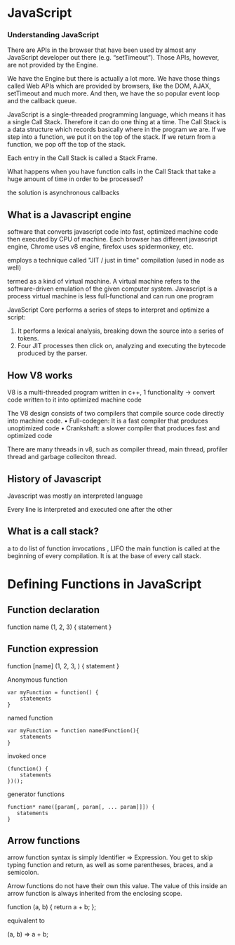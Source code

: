 # JavaScript

### Understanding JavaScript 

There are APIs in the browser that have been used by almost any JavaScript developer out there (e.g. “setTimeout”). Those APIs, however, are not provided by the Engine.

We have the Engine but there is actually a lot more. We have those things called Web APIs which are provided by browsers, like the DOM, AJAX, setTimeout and much more.
And then, we have the so popular event loop and the callback queue.

JavaScript is a single-threaded programming language, which means it has a single Call Stack. Therefore it can do one thing at a time.
The Call Stack is a data structure which records basically where in the program we are. If we step into a function, we put it on the top of the stack. If we return from a function, we pop off the top of the stack. 

Each entry in the Call Stack is called a Stack Frame.

What happens when you have function calls in the Call Stack that take a huge amount of time in order to be processed?

the solution is asynchronous callbacks


## What is a Javascript engine

software that converts javascript code into fast, optimized machine code then executed by CPU of machine. Each browser has different javascript engine, Chrome uses v8 engine, firefox uses spidermonkey, etc. 

employs a technique called "JIT / just in time" compilation (used in node as well)

 termed as a kind of virtual machine. A virtual machine refers to the software-driven emulation of the given computer system. Javascript is a process virtual machine is less full-functional and can run one program

 JavaScript Core performs a series of steps to interpret and optimize a script:
1. It performs a lexical analysis, breaking down the source into a series of tokens.
2. Four JIT processes then click on, analyzing and executing the bytecode produced by the parser.

## How V8 works

V8 is a multi-threaded program written in c++, 1 functionality -> convert code written to it into optimized machine code

The V8 design consists of two compilers that compile source code directly into machine code.
•  Full-codegen:  It is a fast compiler that produces unoptimized code
•  Crankshaft: a slower compiler that produces fast and optimized code

There are many threads in v8, such as compiler thread, main thread, profiler thread and garbage colleciton thread. 

## History of Javascript

Javascript was mostly an interpreted language

Every line is interpreted and executed one after the other


## What is a call stack?

a  to do list of function invocations , LIFO
the main function is called at the beginning of every compilation. It is at the base of every call stack. 

# Defining Functions in JavaScript

## Function declaration
function name (1, 2, 3) {
  statement
}

## Function expression
function [name] (1, 2, 3, ) {
  statement
}

Anonymous function
```
var myFunction = function() {
    statements
}
```

named function
```
var myFunction = function namedFunction(){
    statements
}
```

invoked once
```
(function() {
    statements
})();
```


generator functions
```
function* name([param[, param[, ... param]]]) {
   statements
}
```

## Arrow functions
arrow function syntax is simply Identifier => Expression.
You get to skip typing function and return, as well as some parentheses, braces, and a semicolon.

Arrow functions do not have their own this value. The value of this inside an arrow function is always inherited from the enclosing scope.

function (a, b) {
  return a + b;
};

equivalent to

(a, b) => a + b;



